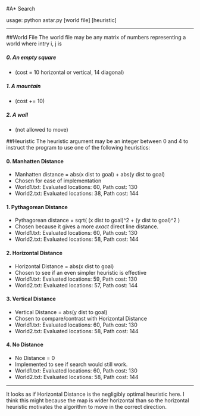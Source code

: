 #A* Search

usage: python astar.py [world file] [heuristic]

-----------
##World File
The world file may be any matrix of numbers representing a world where intry i, j is 
##### 0. An empty square
* (cost = 10 horizontal or vertical, 14 diagonal)
  
##### 1. A mountain 
* (cost += 10)
  
##### 2. A wall 
* (not allowed to move)

##Heuristic
The heuristic argument may be an integer between 0 and 4 to instruct the program to use one of the following heuristics:  
#### 0. Manhatten Distance
* Manhatten distance = abs(x dist to goal) + abs(y dist to goal)  
* Chosen for ease of implementation
* World1.txt: Evaluated locations: 60, Path cost: 130
* World2.txt: Evaluated locations: 38, Path cost: 144
  
#### 1. Pythagorean Distance
* Pythagorean distance = sqrt( (x dist to goal)^2 + (y dist to goal)^2 )  
* Chosen because it gives a more *exact* direct line distance.
* World1.txt: Evaluated locations: 60, Path cost: 130
* World2.txt: Evaluated locations: 58, Path cost: 144
  
#### 2. Horizontal Distance
* Horizontal Distance = abs(x dist to goal)
* Chosen to see if an even simpler heuristic is effective
* World1.txt: Evaluated locations: 59, Path cost: 130
* World2.txt: Evaluated locations: 57, Path cost: 144
  
#### 3. Vertical Distance
* Vertical Distance = abs(y dist to goal)
* Chosen to compare/contrast with Horizontal Distance
* World1.txt: Evaluated locations: 60, Path cost: 130
* World2.txt: Evaluated locations: 58, Path cost: 144
  
#### 4. No Distance
* No Distance = 0
* Implemented to see if search would still work. 
* World1.txt: Evaluated locations: 60, Path cost: 130
* World2.txt: Evaluated locations: 58, Path cost: 144
  
------------

It looks as if Horizontal Distance is the negligibly optimal heuristic here. I think this might because the map is wider horizontal than so the horizontal heuristic motivates the algorithm to move in the correct direction.

